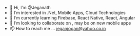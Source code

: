 - 👋 Hi, I’m @Jeganath
- 👀 I’m interested in .Net, Mobile Apps, Cloud Technologies
- 🌱 I’m currently learning Firebase, React Native, React, Angular
- 💞️ I’m looking to collaborate on , may be on new mobile apps 
- 📫 How to reach me ... jeganjogan@yahoo.co.in

<!---
Jeganath/Jeganath is a ✨ special ✨ repository because its `README.md` (this file) appears on your GitHub profile.
You can click the Preview link to take a look at your changes.
--->
